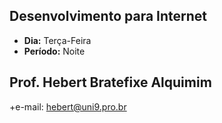 ## Desenvolvimento para Internet
* **Dia:** Terça-Feira 
* **Período:** Noite

## Prof. Hebert Bratefixe Alquimim

+e-mail: [hebert@uni9.pro.br](mailto:hebert@uni9.pro.br)
